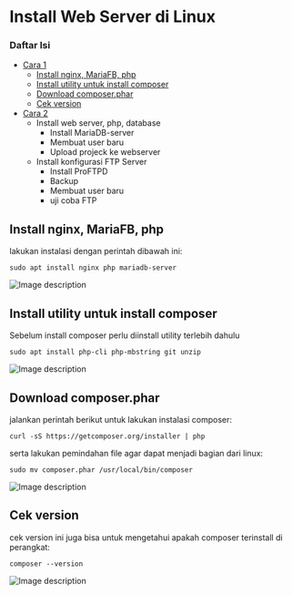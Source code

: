 # Install Web Server di Linux
### Daftar Isi

- [Cara 1](#Cara-1)
    -  [Install nginx, MariaFB, php](#Install-nginx-MariaFB-php)
    -  [Install utility untuk install composer](#Install-utility-untuk-install-composer)
    -  [Download composer.phar](#Download-composerphar)
    -  [Cek version](#Cek-version)
- [Cara 2](#Cara-2)
    -  Install web server, php, database
        -  Install MariaDB-server
        -  Membuat user baru
        -  Upload projeck ke webserver
    - Install konfigurasi FTP Server
        - Install ProFTPD
        - Backup
        - Membuat user baru
        - uji coba FTP
        
 ## Install nginx, MariaFB, php
lakukan instalasi dengan perintah dibawah ini:
```console
sudo apt install nginx php mariadb-server
```
![Image description](https://raw.githubusercontent.com/rizal15D/WorkshopAdministrasiJaringan/main/Minggu%208/Assets/Screenshot%20(20).png)

## Install utility untuk install composer
Sebelum install composer perlu diinstall utility terlebih dahulu
```console
sudo apt install php-cli php-mbstring git unzip
```
![Image description](https://raw.githubusercontent.com/rizal15D/WorkshopAdministrasiJaringan/main/Minggu%208/Assets/Screenshot%20(21).png)
        
## Download composer.phar
jalankan perintah berikut untuk lakukan instalasi composer:
```console
curl -sS https://getcomposer.org/installer | php
```
serta lakukan pemindahan file agar dapat menjadi bagian dari linux:
```console
sudo mv composer.phar /usr/local/bin/composer
```
![Image description](https://raw.githubusercontent.com/rizal15D/WorkshopAdministrasiJaringan/main/Minggu%208/Assets/Screenshot%20(22).png)

## Cek version
cek version ini juga bisa untuk mengetahui apakah composer terinstall di perangkat:
```console
composer --version
```
![Image description](https://raw.githubusercontent.com/rizal15D/WorkshopAdministrasiJaringan/main/Minggu%208/Assets/Screenshot%20(23).png)

